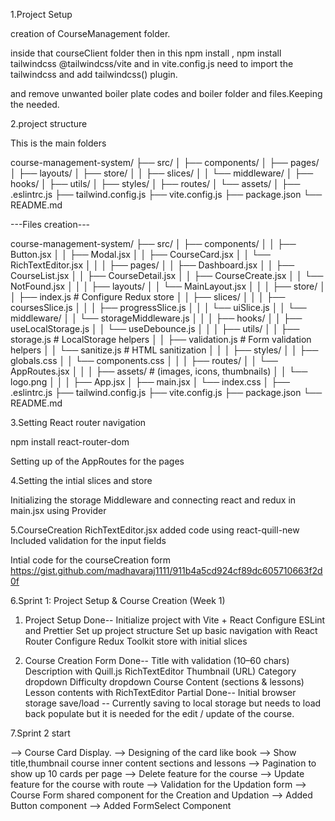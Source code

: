 1.Project Setup

creation of CourseManagement folder.

inside that courseClient folder then in this npm install , npm install tailwindcss @tailwindcss/vite and in vite.config.js need to import the tailwindcss and add tailwindcss() plugin.

and remove unwanted boiler plate codes and boiler folder and files.Keeping the needed.

2.project structure

This is the main folders

course-management-system/
├── src/
│ ├── components/
│ ├── pages/
│ ├── layouts/
│ ├── store/
│ │ ├── slices/
│ │ └── middleware/
│ ├── hooks/
│ ├── utils/
│ ├── styles/
│ ├── routes/
│ └── assets/
│
├── .eslintrc.js
├── tailwind.config.js
├── vite.config.js
├── package.json
└── README.md

---Files creation---

course-management-system/
├── src/
│ ├── components/
│ │ ├── Button.jsx
│ │ ├── Modal.jsx
│ │ ├── CourseCard.jsx
│ │ └── RichTextEditor.jsx
│ │
│ ├── pages/
│ │ ├── Dashboard.jsx
│ │ ├── CourseList.jsx
│ │ ├── CourseDetail.jsx
│ │ ├── CourseCreate.jsx
│ │ └── NotFound.jsx
│ │
│ ├── layouts/
│ │ └── MainLayout.jsx
│ │
│ ├── store/
│ │ ├── index.js # Configure Redux store
│ │ ├── slices/
│ │ │ ├── coursesSlice.js
│ │ │ ├── progressSlice.js
│ │ │ └── uiSlice.js
│ │ └── middleware/
│ │ └── storageMiddleware.js
│ │
│ ├── hooks/
│ │ ├── useLocalStorage.js
│ │ └── useDebounce.js
│ │
│ ├── utils/
│ │ ├── storage.js # LocalStorage helpers
│ │ ├── validation.js # Form validation helpers
│ │ └── sanitize.js # HTML sanitization
│ │
│ ├── styles/
│ │ ├── globals.css
│ │ └── components.css
│ │
│ ├── routes/
│ │ └── AppRoutes.jsx
│ │
│ ├── assets/ # (images, icons, thumbnails)
│ │ └── logo.png
│ │
│ ├── App.jsx
│ ├── main.jsx
│ └── index.css
│
├── .eslintrc.js
├── tailwind.config.js
├── vite.config.js
├── package.json
└── README.md

3.Setting React router navigation

npm install react-router-dom

Setting up of the AppRoutes for the pages

4.Setting the intial slices and store

Initializing the storage Middleware and connecting react and redux in main.jsx using Provider

5.CourseCreation
RichTextEditor.jsx added code using react-quill-new
Included validation for the input fields

Intial code for the courseCreation form https://gist.github.com/madhavaraj1111/911b4a5cd924cf89dc605710663f2d0f

6.Sprint 1: Project Setup & Course Creation (Week 1)

1. Project Setup
   Done--
   Initialize project with Vite + React
   Configure ESLint and Prettier
   Set up project structure
   Set up basic navigation with React Router
   Configure Redux Toolkit store with initial slices

2. Course Creation Form
   Done--
   Title with validation (10–60 chars)
   Description with Quill.js RichTextEditor
   Thumbnail (URL)
   Category dropdown
   Difficulty dropdown
   Course Content (sections & lessons)
   Lesson contents with RichTextEditor
   Partial Done--
   Initial browser storage save/load -- Currently saving to local storage but needs to load back populate but it is needed for the edit / update of the course.


7.Sprint 2 start

--> Course Card Display.
--> Designing of the card like book
--> Show title,thumbnail course inner content sections and lessons
--> Pagination to show up 10 cards per page
--> Delete feature for the course
--> Update feature for the course with route
--> Validation for the Updation form
--> Course Form shared component for the Creation and Updation 
--> Added Button component
--> Added FormSelect Component